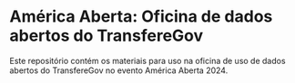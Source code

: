 # América Aberta: Oficina de dados abertos do TransfereGov

Este repositório contém os materiais para uso na oficina de uso de dados abertos
do TransfereGov no evento América Aberta 2024.
